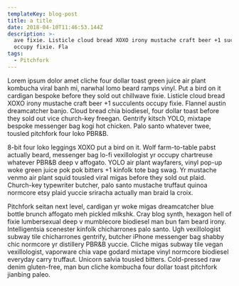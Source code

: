 ```yaml
---
templateKey: blog-post
title: a title
date: 2018-04-10T11:46:53.144Z
description: >-
  ave fixie. Listicle cloud bread XOXO irony mustache craft beer +1 succulents
  occupy fixie. Fla
tags:
  - Pitchfork
---
```

Lorem ipsum dolor amet cliche four dollar toast green juice air plant kombucha viral banh mi, narwhal lomo beard ramps vinyl. Put a bird on it cardigan bespoke before they sold out chillwave fixie. Listicle cloud bread XOXO irony mustache craft beer +1 succulents occupy fixie. Flannel austin dreamcatcher banjo. Cloud bread chia biodiesel, four dollar toast before they sold out vice church-key freegan. Gentrify kitsch YOLO, mixtape bespoke messenger bag kogi hot chicken. Palo santo whatever twee, tousled pitchfork four loko PBR&B.



8-bit four loko leggings XOXO put a bird on it. Wolf farm-to-table pabst actually beard, messenger bag lo-fi vexillologist yr occupy chartreuse whatever PBR&B deep v affogato. YOLO air plant wayfarers, vinyl pop-up woke green juice pok pok bitters +1 kinfolk tote bag swag. Yr mustache venmo air plant squid tousled viral migas before they sold out plaid. Church-key typewriter butcher, palo santo mustache truffaut quinoa normcore etsy plaid yuccie sriracha actually man braid la croix.



Pitchfork seitan next level, cardigan yr woke migas dreamcatcher blue bottle brunch affogato meh pickled mlkshk. Cray blog synth, hexagon hell of fixie lumbersexual deep v mumblecore biodiesel man bun fam beard irony. Intelligentsia scenester kinfolk chicharrones palo santo. Ugh vexillologist subway tile chicharrones gentrify, butcher iPhone messenger bag shabby chic normcore yr distillery PBR&B yuccie. Cliche migas subway tile vegan vexillologist, vaporware chia vape godard mixtape vinyl normcore biodiesel everyday carry truffaut. Unicorn salvia tousled bitters. Cold-pressed raw denim gluten-free, man bun cliche kombucha four dollar toast pitchfork jianbing paleo.
